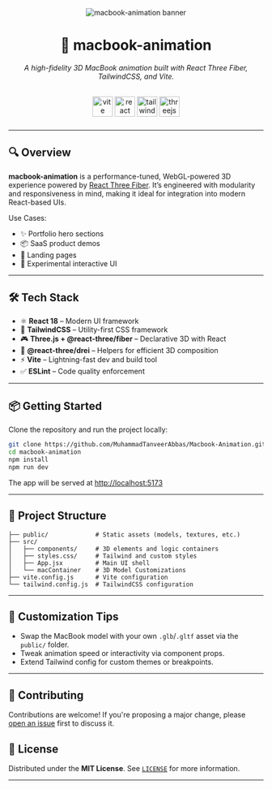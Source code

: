 <p align="center">
  <img src="https://i.postimg.cc/x8nk7kjY/Macbook.png" alt="macbook-animation banner" />
</p>

<h1 align="center">🚀 macbook-animation</h1>

<p align="center">
  <em>A high-fidelity 3D MacBook animation built with React Three Fiber, TailwindCSS, and Vite.</em>
</p>
<br clear="both">

<div align="center">
  <img src="https://img.shields.io/badge/Vite-646CFF?logo=vite&logoColor=white&style=for-the-badge" height="40" alt="vite logo" />
  <img src="https://img.shields.io/badge/React-61DAFB?logo=react&logoColor=black&style=for-the-badge" height="40" alt="react logo" />
  <img src="https://img.shields.io/badge/Tailwind CSS-06B6D4?logo=tailwindcss&logoColor=black&style=for-the-badge" height="40" alt="tailwindcss logo" />
  <img src="https://img.shields.io/badge/Three.js-000000?logo=threedotjs&logoColor=white&style=for-the-badge" height="40" alt="threejs logo" />
</div>


###

---

## 🔍 Overview

**macbook-animation** is a performance-tuned, WebGL-powered 3D experience powered by [React Three Fiber](https://github.com/pmndrs/react-three-fiber). It’s engineered with modularity and responsiveness in mind, making it ideal for integration into modern React-based UIs.

Use Cases:
- ✨ Portfolio hero sections
- 📦 SaaS product demos
- 🚀 Landing pages
- 🧪 Experimental interactive UI

---

## 🛠 Tech Stack

- ⚛️ **React 18** – Modern UI framework
- 🎨 **TailwindCSS** – Utility-first CSS framework
- 🎮 **Three.js + @react-three/fiber** – Declarative 3D with React
- 🧩 **@react-three/drei** – Helpers for efficient 3D composition
- ⚡ **Vite** – Lightning-fast dev and build tool
- ✅ **ESLint** – Code quality enforcement

---

## 📦 Getting Started

Clone the repository and run the project locally:

```bash
git clone https://github.com/MuhammadTanveerAbbas/Macbook-Animation.git
cd macbook-animation
npm install
npm run dev
````

The app will be served at [http://localhost:5173](http://localhost:5173)

---

## 📁 Project Structure

```
├── public/             # Static assets (models, textures, etc.)
├── src/
│   ├── components/     # 3D elements and logic containers
│   ├── styles.css/     # Tailwind and custom styles
│   ├── App.jsx         # Main UI shell
│   └── macContainer    # 3D Model Customizations
├── vite.config.js      # Vite configuration
└── tailwind.config.js  # TailwindCSS configuration
```

---

## 🧩 Customization Tips

* Swap the MacBook model with your own `.glb`/`.gltf` asset via the `public/` folder.
* Tweak animation speed or interactivity via component props.
* Extend Tailwind config for custom themes or breakpoints.

---

## 🤝 Contributing

Contributions are welcome!
If you're proposing a major change, please [open an issue](https://github.com/MuhammadTanveerAbbas/macbook-animation/issues) first to discuss it.

## 📄 License

Distributed under the **MIT License**. See [`LICENSE`](./LICENSE) for more information.

---
